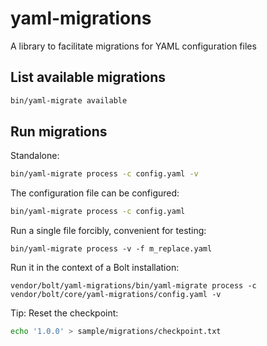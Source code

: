 # yaml-migrations

A library to facilitate migrations for YAML configuration files

## List available migrations

```bash
bin/yaml-migrate available
```

## Run migrations

Standalone:

```bash
bin/yaml-migrate process -c config.yaml -v
```

The configuration file can be configured:

```bash
bin/yaml-migrate process -c config.yaml
```

Run a single file forcibly, convenient for testing: 

```
bin/yaml-migrate process -v -f m_replace.yaml
```

Run it in the context of a Bolt installation: 

```
vendor/bolt/yaml-migrations/bin/yaml-migrate process -c vendor/bolt/core/yaml-migrations/config.yaml -v
````


Tip: Reset the checkpoint: 

```bash
echo '1.0.0' > sample/migrations/checkpoint.txt
```

